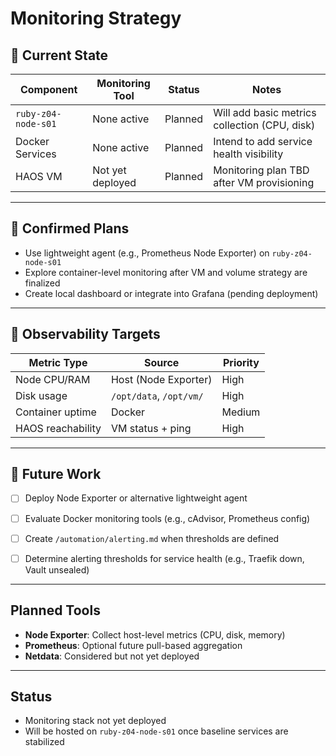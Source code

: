 # Monitoring Strategy

## 🎯 Current State

| Component         | Monitoring Tool   | Status       | Notes                                           |
|-------------------|-------------------|--------------|-------------------------------------------------|
| `ruby-z04-node-s01` | None active       | Planned      | Will add basic metrics collection (CPU, disk)   |
| Docker Services    | None active       | Planned      | Intend to add service health visibility         |
| HAOS VM            | Not yet deployed  | Planned      | Monitoring plan TBD after VM provisioning       |

---

## 🔭 Confirmed Plans

- Use lightweight agent (e.g., Prometheus Node Exporter) on `ruby-z04-node-s01`
- Explore container-level monitoring after VM and volume strategy are finalized
- Create local dashboard or integrate into Grafana (pending deployment)

---

## 📌 Observability Targets

| Metric Type        | Source                  | Priority   |
|--------------------|--------------------------|------------|
| Node CPU/RAM       | Host (Node Exporter)     | High       |
| Disk usage         | `/opt/data`, `/opt/vm/`  | High       |
| Container uptime   | Docker                   | Medium     |
| HAOS reachability  | VM status + ping         | High       |

---

## 🧪 Future Work

- [ ] Deploy Node Exporter or alternative lightweight agent
- [ ] Evaluate Docker monitoring tools (e.g., cAdvisor, Prometheus config)
- [ ] Create `/automation/alerting.md` when thresholds are defined
- [ ] Determine alerting thresholds for service health (e.g., Traefik down, Vault unsealed)


---

## Planned Tools

- **Node Exporter**: Collect host-level metrics (CPU, disk, memory)
- **Prometheus**: Optional future pull-based aggregation
- **Netdata**: Considered but not yet deployed

---

## Status

- Monitoring stack not yet deployed
- Will be hosted on `ruby-z04-node-s01` once baseline services are stabilized
